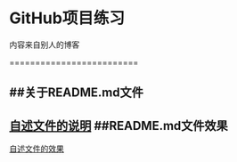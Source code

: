 GitHub项目练习
=========================
内容来自别人的博客

=========================

##关于README.md文件
------------------
[自述文件的说明](http://blog.csdn.net/kaitiren/article/details/38513715)
##README.md文件效果
------------------
[自述文件的效果](https://github.com/guodongxiaren/README)
